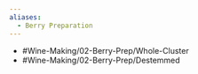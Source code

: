 ```yaml
---
aliases:
  - Berry Preparation
---
```

- #Wine-Making/02-Berry-Prep/Whole-Cluster
- #Wine-Making/02-Berry-Prep/Destemmed